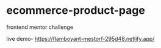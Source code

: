 # ecommerce-product-page
frontend mentor challenge

live demo- https://flamboyant-mestorf-295d48.netlify.app/
